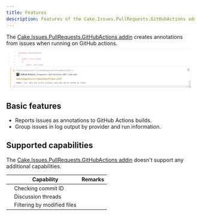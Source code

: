 ```yaml
---
title: Features
description: Features of the Cake.Issues.PullRequests.GitHubActions addin.
---
```


The [Cake.Issues.PullRequests.GitHubActions addin] creates annotations from issues when running on GitHub actions.

![Pull request integration](githubactions-pullrequest-integration.png "Pull request integration")

## Basic features

* Reports issues as annotations to GitHub Actions builds.
* Group issues in log output by provider and run information.

## Supported capabilities

The [Cake.Issues.PullRequests.GitHubActions addin] doesn't support any additional capabilities.

|                  | Capability                     | Remarks                        |
|------------------|--------------------------------|--------------------------------|
|                  | Checking commit ID             |                                |
|                  | Discussion threads             |                                |
|                  | Filtering by modified files    |                                |

[Cake.Issues.PullRequests.GitHubActions addin]: https://www.nuget.org/packages/Cake.Issues.PullRequests.GitHubActions
